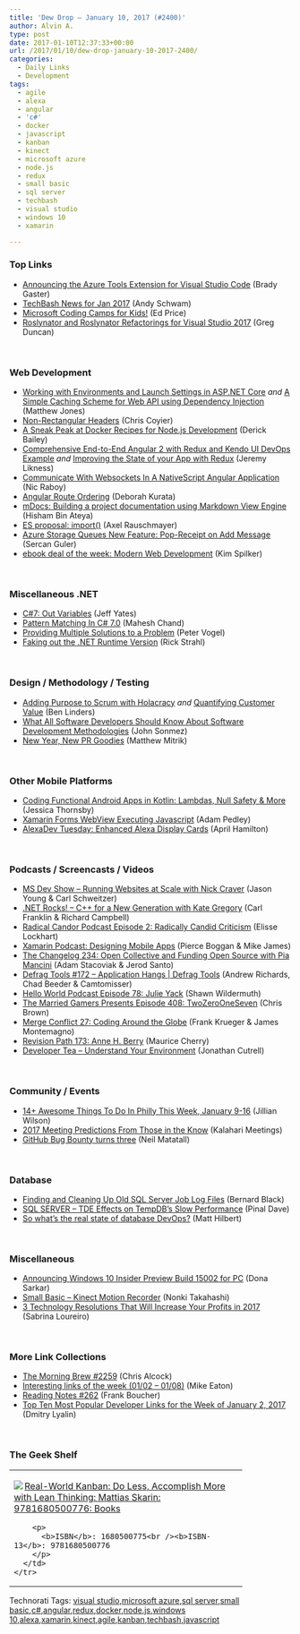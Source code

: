 ```yaml
---
title: 'Dew Drop – January 10, 2017 (#2400)'
author: Alvin A.
type: post
date: 2017-01-10T12:37:33+00:00
url: /2017/01/10/dew-drop-january-10-2017-2400/
categories:
  - Daily Links
  - Development
tags:
  - agile
  - alexa
  - angular
  - 'c#'
  - docker
  - javascript
  - kanban
  - kinect
  - microsoft azure
  - node.js
  - redux
  - small basic
  - sql server
  - techbash
  - visual studio
  - windows 10
  - xamarin

---
```

### <a name="top"></a>Top Links

  * <a href="http://bradygaster.com/announcing-azure-tools-for-visual-studio-code" target="_blank">Announcing the Azure Tools Extension for Visual Studio Code</a> (Brady Gaster)
  * <a href="http://www.schwammysays.net/techbash-news-for-jan-2017/" target="_blank">TechBash News for Jan 2017</a> (Andy Schwam)
  * <a href="https://blogs.msdn.microsoft.com/user_ed/2017/01/10/microsoft-coding-camps-for-kids/" target="_blank">Microsoft Coding Camps for Kids!</a> (Ed Price)
  * <a href="https://channel9.msdn.com/coding4fun/blog/Roslynator-and-Roslynator-Refactorings-for-Visual-Studio-2017?WT.mc_id=DX_MVP4025064" target="_blank">Roslynator and Roslynator Refactorings for Visual Studio 2017</a> (Greg Duncan)

&nbsp;

### <a name="web"></a>Web Development

  * <a href="https://www.exceptionnotfound.net/working-with-environments-and-launch-settings-in-asp-net-core/" target="_blank">Working with Environments and Launch Settings in ASP.NET Core</a> _and_ <a href="http://feedproxy.google.com/~r/ExceptionNotFound/~3/VtUuo6sVYDk/" target="_blank">A Simple Caching Scheme for Web API using Dependency Injection</a> (Matthew Jones)
  * <a href="https://medium.com/ux-power-tools/tiny-trends-1-non-rectangular-headers-e8d2d4ee578f" target="_blank">Non-Rectangular Headers</a> (Chris Coyier)
  * <a href="https://derickbailey.com/2017/01/09/a-sneak-peak-at-docker-recipes-for-node-js-development/" target="_blank">A Sneak Peak at Docker Recipes for Node.js Development</a> (Derick Bailey)
  * <a href="http://feedproxy.google.com/~r/CSharperImage/~3/nTuEdKATfd0/comprehensive-end-to-end-angular-2-with.html" target="_blank">Comprehensive End-to-End Angular 2 with Redux and Kendo UI DevOps Example</a> _and_ <a href="http://developer.telerik.com/topics/web-development/improving-state-app-redux/" target="_blank">Improving the State of your App with Redux</a> (Jeremy Likness)
  * <a href="https://www.thepolyglotdeveloper.com/2017/01/communicate-with-websockets-in-a-nativescript-angular-application/" target="_blank">Communicate With Websockets In A NativeScript Angular Application</a> (Nic Raboy)
  * <a href="http://blogs.msmvps.com/deborahk/angular-route-ordering/" target="_blank">Angular Route Ordering</a> (Deborah Kurata)
  * <a href="http://www.hishambinateya.com/mdocs:-building-a-project-documentation-using-markdown-view-engine" target="_blank">mDocs: Building a project documentation using Markdown View Engine</a> (Hisham Bin Ateya)
  * <a href="http://feedproxy.google.com/~r/2ality/~3/wq82HjhsKFM/import-operator.html" target="_blank">ES proposal: import()</a> (Axel Rauschmayer)
  * <a href="https://azure.microsoft.com/blog/azure-storage-queues-new-feature-pop-receipt-on-add-message/" target="_blank">Azure Storage Queues New Feature: Pop-Receipt on Add Message</a> (Sercan Guler)
  * <a href="https://blogs.msdn.microsoft.com/microsoft_press/2017/01/09/ebook-deal-of-the-week-modern-web-development-3/" target="_blank">ebook deal of the week: Modern Web Development</a> (Kim Spilker)

&nbsp;

### <a name="dotnet"></a>Miscellaneous .NET

  * <a href="http://feedproxy.google.com/~r/SomewhatAbstract/~3/ENYtkgYXp-w/" target="_blank">C#7: Out Variables</a> (Jeff Yates)
  * <a href="http://www.c-sharpcorner.com/article/pattern-matching-in-c-sharp-7-0/" target="_blank">Pattern Matching In C# 7.0</a> (Mahesh Chand)
  * <a href="https://visualstudiomagazine.com/articles/2017/01/01/multiple-solutions.aspx" target="_blank">Providing Multiple Solutions to a Problem</a> (Peter Vogel)
  * <a href="http://feedproxy.google.com/~r/RickStrahl/~3/4qYIqA_mFQ8/Faking-out-the-NET-Runtime-Version" target="_blank">Faking out the .NET Runtime Version</a> (Rick Strahl)

&nbsp;

### <a name="design"></a>Design / Methodology / Testing

  * <a href="http://www.infoq.com/articles/purpose-scrum-holacracy?utm_campaign=infoq_content&utm_source=infoq&utm_medium=feed&utm_term=global" target="_blank">Adding Purpose to Scrum with Holacracy</a> _and_ <a href="https://www.benlinders.com/2017/quantifying-customer-value/" target="_blank">Quantifying Customer Value</a> (Ben Linders)
  * <a href="https://simpleprogrammer.com/2017/01/09/software-development-methodologies/" target="_blank">What All Software Developers Should Know About Software Development Methodologies</a> (John Sonmez)
  * <a href="https://blogs.msdn.microsoft.com/visualstudioalm/2017/01/09/new-year-new-pr-goodies/" target="_blank">New Year, New PR Goodies</a> (Matthew Mitrik)

&nbsp;

### <a name="mobile"></a>Other Mobile Platforms

  * <a href="https://code.tutsplus.com/articles/coding-functional-android-apps-in-kotlin-lambdas-null-safety-more--cms-27964" target="_blank">Coding Functional Android Apps in Kotlin: Lambdas, Null Safety & More</a> (Jessica Thornsby)
  * <a href="https://xamarinhelp.com/xamarin-forms-webview-executing-javascript/" target="_blank">Xamarin Forms WebView Executing Javascript</a> (Adam Pedley)
  * <a href="http://lovemyecho.com/2017/01/09/alexadev-tuesday-enhanced-alexa-display-cards/" target="_blank">AlexaDev Tuesday: Enhanced Alexa Display Cards</a> (April Hamilton)

&nbsp;

### <a name="podcasts"></a>Podcasts / Screencasts / Videos

  * <a href="http://msdevshow.com/2017/01/optimizing-websites-like-stack-overflow/" target="_blank">MS Dev Show &#8211; Running Websites at Scale with Nick Craver</a> (Jason Young & Carl Schweitzer)
  * <a href="http://www.dotnetrocks.com/default.aspx?ShowNum=1398" target="_blank">.NET Rocks! &#8211; C++ for a New Generation with Kate Gregory</a> (Carl Franklin & Richard Campbell)
  * <a href="https://www.radicalcandor.com/blog/podcast-episode-2/" target="_blank">Radical Candor Podcast Episode 2: Radically Candid Criticism</a> (Elisse Lockhart)
  * <a href="https://blog.xamarin.com/podcast-designing-mobile-apps/" target="_blank">Xamarin Podcast: Designing Mobile Apps</a> (Pierce Boggan & Mike James)
  * <a href="https://changelog.com/podcast/234" target="_blank">The Changelog 234: Open Collective and Funding Open Source with Pia Mancini</a> (Adam Stacoviak & Jerod Santo)
  * <a href="https://channel9.msdn.com/Shows/Defrag-Tools/Defrag-Tools-172-Application-Hangs?WT.mc_id=DX_MVP4025064" target="_blank">Defrag Tools #172 &#8211; Application Hangs | Defrag Tools</a> (Andrew Richards, Chad Beeder & Camtomisser)
  * <a href="http://hwpod.libsyn.com/episode-78-julie-yack" target="_blank">Hello World Podcast Episode 78: Julie Yack</a> (Shawn Wildermuth)
  * <a href="http://www.themarriedgamers.net/the-married-gamers-presents-episode-408-twozerooneseven/" target="_blank">The Married Gamers Presents Episode 408: TwoZeroOneSeven</a> (Chris Brown)
  * <a href="http://www.mergeconflict.fm/episodes/56882-merge-conflict-27-coding-around-the-globe" target="_blank">Merge Conflict 27: Coding Around the Globe</a> (Frank Krueger & James Montemagno)
  * <a href="http://revisionpath.simplecast.fm/episodes/55342-173-anne-h-berry" target="_blank">Revision Path 173: Anne H. Berry</a> (Maurice Cherry)
  * <a href="http://feedproxy.google.com/~r/DeveloperTea/~3/hrhi-0BQ8us/57237-understand-your-environment" target="_blank">Developer Tea &#8211; Understand Your Environment</a> (Jonathan Cutrell)

&nbsp;

### <a name="events"></a>Community / Events

  * <a href="http://www.uwishunu.com/2017/01/14-awesome-things-philly-week-january-9-16/" target="_blank">14+ Awesome Things To Do In Philly This Week, January 9-16</a> (Jillian Wilson)
  * <a href="http://blog.kalaharimeetings.com/2017/01/09/2017-meeting-predictions-from-those-in-the-know/" target="_blank">2017 Meeting Predictions From Those in the Know</a> (Kalahari Meetings)
  * <a href="https://github.com/blog/2302-github-bug-bounty-turns-three" target="_blank">GitHub Bug Bounty turns three</a> (Neil Matatall)

&nbsp;

### <a name="sql"></a>Database

  * <a href="http://feedproxy.google.com/~r/MSSQLTips-LatestSqlServerTips/~3/Ikm_EGGTlzY/tip.asp" target="_blank">Finding and Cleaning Up Old SQL Server Job Log Files</a> (Bernard Black)
  * <a href="http://blog.sqlauthority.com/2017/01/10/sql-server-tde-effects-tempdbs-slow-performance/" target="_blank">SQL SERVER – TDE Effects on TempDB’s Slow Performance</a> (Pinal Dave)
  * <a href="http://www.red-gate.com/blog/database-lifecycle-management/so-what-is-the-real-state-of-database-devops" target="_blank">So what’s the real state of database DevOps?</a> (Matt Hilbert)

&nbsp;

### <a name="misc"></a>Miscellaneous

  * <a href="http://blogs.windows.com/windowsexperience/2017/01/09/announcing-windows-10-insider-preview-build-15002-pc/?WT.mc_id=DX_MVP4025064" target="_blank">Announcing Windows 10 Insider Preview Build 15002 for PC</a> (Dona Sarkar)
  * <a href="https://blogs.msdn.microsoft.com/smallbasic/2017/01/09/small-basic-kinect-motion-recorder/" target="_blank">Small Basic – Kinect Motion Recorder</a> (Nonki Takahashi)
  * <a href="https://enterprise.microsoft.com/en-us/blog/microsoft-in-business/3-technology-resolutions-that-will-increase-your-profits-in-2017/" target="_blank">3 Technology Resolutions That Will Increase Your Profits in 2017</a> (Sabrina Loureiro)

&nbsp;

### <a name="links"></a>More Link Collections

  * <a href="http://feedproxy.google.com/~r/ReflectivePerspective/~3/HdwcdMP_1gA/" target="_blank">The Morning Brew #2259</a> (Chris Alcock)
  * <a href="https://samestuffdifferentday.com/2017/01/09/interesting-links-of-the-week-0102-0108/" target="_blank">Interesting links of the week (01/02 – 01/08)</a> (Mike Eaton)
  * <a href="http://www.frankysnotes.com/2017/01/reading-notes-262.html" target="_blank">Reading Notes #262</a> (Frank Boucher)
  * <a href="http://www.lyalin.com/2017/01/09/top-ten-most-popular-developer-links-for-the-week-of-january-2-2017/" target="_blank">Top Ten Most Popular Developer Links for the Week of January 2, 2017</a> (Dmitry Lyalin)

&nbsp;

### <a name="shelf"></a>The Geek Shelf

<div id="scid:7dc1bd33-94bd-46fd-a20b-0131235bcd47:a207e0f3-4007-4b93-8dd4-b3ae369eefde" class="wlWriterEditableSmartContent" style="float: none; padding-bottom: 0px; padding-top: 0px; padding-left: 0px; margin: 0px; display: inline; padding-right: 0px">
  <table cellspacing="0" cellpadding="2" width="400" border="0" unselectable="on">
    <tr>
      <td valign="top" width="400">
        <p>
          <a title="Real-World Kanban: Do Less, Accomplish More with Lean Thinking: Mattias Skarin: 9781680500776: Books" href="http://www.amazon.com/exec/obidos/ASIN/1680500775/amavin-20"><img data-recalc-dims="1" decoding="async" src="https://i0.wp.com/images.amazon.com/images/P/1680500775.01.MZZZZZZZ.jpg?w=660" border="0" align="left" style="float:left" />Real-World Kanban: Do Less, Accomplish More with Lean Thinking: Mattias Skarin: 9781680500776: Books</a>
        </p>
        
        <p>
          <b>ISBN</b>: 1680500775<br /><b>ISBN-13</b>: 9781680500776
        </p>
      </td>
    </tr>
  </table>
</div>

<div id="scid:77ECF5F8-D252-44F5-B4EB-D463C5396A79:bf2ffd8f-012c-4529-b3e4-4577e3137418" class="wlWriterEditableSmartContent" style="float: none; padding-bottom: 0px; padding-top: 0px; padding-left: 0px; margin: 0px; display: inline; padding-right: 0px">
  Technorati Tags: <a href="http://technorati.com/tags/visual+studio" rel="tag">visual studio</a>,<a href="http://technorati.com/tags/microsoft+azure" rel="tag">microsoft azure</a>,<a href="http://technorati.com/tags/sql+server" rel="tag">sql server</a>,<a href="http://technorati.com/tags/small+basic" rel="tag">small basic</a>,<a href="http://technorati.com/tags/c%23" rel="tag">c#</a>,<a href="http://technorati.com/tags/angular" rel="tag">angular</a>,<a href="http://technorati.com/tags/redux" rel="tag">redux</a>,<a href="http://technorati.com/tags/docker" rel="tag">docker</a>,<a href="http://technorati.com/tags/node.js" rel="tag">node.js</a>,<a href="http://technorati.com/tags/windows+10" rel="tag">windows 10</a>,<a href="http://technorati.com/tags/alexa" rel="tag">alexa</a>,<a href="http://technorati.com/tags/xamarin" rel="tag">xamarin</a>,<a href="http://technorati.com/tags/kinect" rel="tag">kinect</a>,<a href="http://technorati.com/tags/agile" rel="tag">agile</a>,<a href="http://technorati.com/tags/kanban" rel="tag">kanban</a>,<a href="http://technorati.com/tags/techbash" rel="tag">techbash</a>,<a href="http://technorati.com/tags/javascript" rel="tag">javascript</a>
</div>